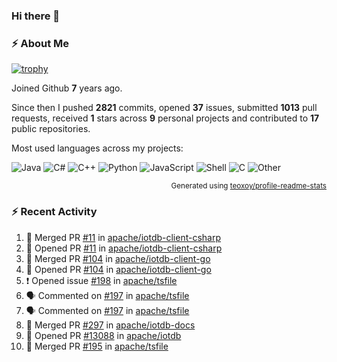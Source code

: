 ### Hi there 👋

### :zap: About Me

[![trophy](https://github-profile-trophy.vercel.app/?username=HTHou&theme=onedark)](https://github.com/ryo-ma/github-profile-trophy)
   
Joined Github **7** years ago.

Since then I pushed **2821** commits, opened **37** issues, submitted **1013** pull requests, received **1** stars across **9** personal projects and contributed to **17** public repositories.

Most used languages across my projects:

![Java](https://img.shields.io/static/v1?style=flat-square&label=%E2%A0%80&color=555&labelColor=%23b07219&message=Java%EF%B8%B189.6%25)
![C#](https://img.shields.io/static/v1?style=flat-square&label=%E2%A0%80&color=555&labelColor=%23178600&message=C%23%EF%B8%B13.9%25)
![C++](https://img.shields.io/static/v1?style=flat-square&label=%E2%A0%80&color=555&labelColor=%23f34b7d&message=C%2B%2B%EF%B8%B12.7%25)
![Python](https://img.shields.io/static/v1?style=flat-square&label=%E2%A0%80&color=555&labelColor=%233572A5&message=Python%EF%B8%B10.7%25)
![JavaScript](https://img.shields.io/static/v1?style=flat-square&label=%E2%A0%80&color=555&labelColor=%23f1e05a&message=JavaScript%EF%B8%B10.5%25)
![Shell](https://img.shields.io/static/v1?style=flat-square&label=%E2%A0%80&color=555&labelColor=%2389e051&message=Shell%EF%B8%B10.4%25)
![C](https://img.shields.io/static/v1?style=flat-square&label=%E2%A0%80&color=555&labelColor=%23555555&message=C%EF%B8%B10.4%25)
![Other](https://img.shields.io/static/v1?style=flat-square&label=%E2%A0%80&color=555&labelColor=%23ededed&message=Other%EF%B8%B11.4%25)

<p align="right"><sub>Generated using <a href="https://github.com/marketplace/actions/profile-readme-stats">teoxoy/profile-readme-stats</a></sub></p>


<!--![](https://github.com/HTHou/HTHou/blob/output/github-contribution-grid-snake.svg)-->

<!--![Haonan Hou's github stats](https://github-readme-stats.vercel.app/api?username=HTHou&count_private=true&show_icons=true&theme=onedark)-->

<!--![Haonan Hou's wakatime stats](https://github-readme-stats.vercel.app/api/wakatime?username=HTHou&layout=compact&theme=onedark)-->

<!--![Top Langs](https://github-readme-stats.vercel.app/api/top-langs/?username=HTHou&theme=onedark&layout=compact)-->

### :zap: Recent Activity
<!--START_SECTION:activity-->
1. 🎉 Merged PR [#11](https://github.com/apache/iotdb-client-csharp/pull/11) in [apache/iotdb-client-csharp](https://github.com/apache/iotdb-client-csharp)
2. 💪 Opened PR [#11](https://github.com/apache/iotdb-client-csharp/pull/11) in [apache/iotdb-client-csharp](https://github.com/apache/iotdb-client-csharp)
3. 🎉 Merged PR [#104](https://github.com/apache/iotdb-client-go/pull/104) in [apache/iotdb-client-go](https://github.com/apache/iotdb-client-go)
4. 💪 Opened PR [#104](https://github.com/apache/iotdb-client-go/pull/104) in [apache/iotdb-client-go](https://github.com/apache/iotdb-client-go)
5. ❗ Opened issue [#198](https://github.com/apache/tsfile/issues/198) in [apache/tsfile](https://github.com/apache/tsfile)
6. 🗣 Commented on [#197](https://github.com/apache/tsfile/issues/197#issuecomment-2267471610) in [apache/tsfile](https://github.com/apache/tsfile)
7. 🗣 Commented on [#197](https://github.com/apache/tsfile/issues/197#issuecomment-2267470777) in [apache/tsfile](https://github.com/apache/tsfile)
8. 🎉 Merged PR [#297](https://github.com/apache/iotdb-docs/pull/297) in [apache/iotdb-docs](https://github.com/apache/iotdb-docs)
9. 💪 Opened PR [#13088](https://github.com/apache/iotdb/pull/13088) in [apache/iotdb](https://github.com/apache/iotdb)
10. 🎉 Merged PR [#195](https://github.com/apache/tsfile/pull/195) in [apache/tsfile](https://github.com/apache/tsfile)
<!--END_SECTION:activity-->

<!--
**HTHou/HTHou** is a ✨ _special_ ✨ repository because its `README.md` (this file) appears on your GitHub profile.

Here are some ideas to get you started:

- 🔭 I’m currently working on ...
- 🌱 I’m currently learning ...
- 👯 I’m looking to collaborate on ...
- 🤔 I’m looking for help with ...
- 💬 Ask me about ...
- 📫 How to reach me: ...
- 😄 Pronouns: ...
- ⚡ Fun fact: ...
-->
